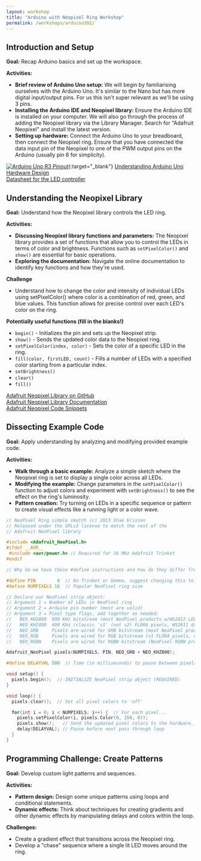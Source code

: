 ```yaml
---
layout: workshop
title: "Arduino with Neopixel Ring Workshop"
permalink: /workshops/arduino102/
---
```


## Introduction and Setup
**Goal:** Recap Arduino basics and set up the workspace.  

**Activities:**
- **Brief review of Arduino Uno setup:** We will begin by familiarising ourselves with the Arduino Uno. It's similar to the Nano but has more digital input/output pins. For us this isn't super relevant as we'll be using 3 pins.
- **Installing the Arduino IDE and Neopixel library:** Ensure the Arduino IDE is installed on your computer. We will also go through the process of adding the Neopixel library via the Library Manager. Search for "Adafruit Neopixel" and install the latest version.
- **Setting up hardware:** Connect the Arduino Uno to your breadboard, then connect the Neopixel ring. Ensure that you have connected the data input pin of the Neopixel to one of the PWM output pins on the Arduino (usually pin 6 for simplicity).

[![Arduino Uno R3 Pinout](https://www.allaboutcircuits.com/uploads/articles/Arduino_UNO_R3_Pinout.jpg)](https://www.allaboutcircuits.com/uploads/articles/Arduino_UNO_R3_Pinout.jpg){:target="_blank"}
[Understanding Arduino Uno Hardware Design](https://www.allaboutcircuits.com/technical-articles/understanding-arduino-uno-hardware-design/)  
[Datasheet for the LED controller](https://cdn-shop.adafruit.com/datasheets/WS2812.pdf/)  

## Understanding the Neopixel Library
**Goal:** Understand how the Neopixel library controls the LED ring.  

**Activities:**
- **Discussing Neopixel library functions and parameters:** The Neopixel library provides a set of functions that allow you to control the LEDs in terms of color and brightness. Functions such as `setPixelColor()` and `show()` are essential for basic operations.
- **Exploring the documentation:** Navigate the online documentation to identify key functions and how they're used.

**Challenge**
- Understand how to change the color and intensity of individual LEDs using setPixelColor() where color is a combination of red, green, and blue values. This function allows for precise control over each LED's color on the ring.

**Potentially useful functions (fill in the blanks!)**
- `begin()` - Initializes the pin and sets up the Neopixel strip.
- `show()` - Sends the updated color data to the Neopixel ring.
- `setPixelColor(index, color)` - Sets the color of a specific LED in the ring.
- `fill(color, firstLED, count)` - Fills a number of LEDs with a specified color starting from a particular index.
- `setBrightness()`
- `clear()`
- `fill()`


[Adafruit Neopixel Library on GitHub](https://github.com/adafruit/Adafruit_NeoPixel)  
[Adafruit Neopixel Library Documentation](https://adafruit.github.io/Adafruit_NeoPixel/html/index.html)  
[Adafruit Neopixel Code Snippets](https://github.com/scottkildall/NeoPixel-Samples)  


## Dissecting Example Code
**Goal:** Apply understanding by analyzing and modifying provided example code.  

**Activities:**
- **Walk through a basic example:** Analyze a simple sketch where the Neopixel ring is set to display a single color across all LEDs.
- **Modifying the example:** Change parameters in the `setPixelColor()` function to adjust colors and experiment with `setBrightness()` to see the effect on the ring's luminosity.
- **Pattern creation:** Try turning on LEDs in a specific sequence or pattern to create visual effects like a running light or a color wave.

```cpp
// NeoPixel Ring simple sketch (c) 2013 Shae Erisson
// Released under the GPLv3 license to match the rest of the
// Adafruit NeoPixel library

#include <Adafruit_NeoPixel.h>
#ifdef __AVR__
 #include <avr/power.h> // Required for 16 MHz Adafruit Trinket
#endif

// Why do we have these #define instructions and how do they differ from regular variables?

#define PIN        6  // On Trinket or Gemma, suggest changing this to 1
#define NUMPIXELS 16  // Popular NeoPixel ring size

// Declare our NeoPixel strip object:
// Argument 1 = Number of LEDs in NeoPixel ring
// Argument 2 = Arduino pin number (most are valid)
// Argument 3 = Pixel type flags, add together as needed:
//   NEO_KHZ800  800 KHz bitstream (most NeoPixel products w/WS2812 LEDs)
//   NEO_KHZ400  400 KHz (classic 'v1' (not v2) FLORA pixels, WS2811 drivers)
//   NEO_GRB     Pixels are wired for GRB bitstream (most NeoPixel products)
//   NEO_RGB     Pixels are wired for RGB bitstream (v1 FLORA pixels, not v2)
//   NEO_RGBW    Pixels are wired for RGBW bitstream (NeoPixel RGBW products)

Adafruit_NeoPixel pixels(NUMPIXELS, PIN, NEO_GRB + NEO_KHZ800);

#define DELAYVAL 500  // Time (in milliseconds) to pause between pixels

void setup() {
  pixels.begin();  // INITIALIZE NeoPixel strip object (REQUIRED)
}

void loop() {
  pixels.clear();  // Set all pixel colors to 'off'

  for(int i = 0; i < NUMPIXELS; i++) {  // For each pixel...
    pixels.setPixelColor(i, pixels.Color(0, 150, 0));
    pixels.show();   // Send the updated pixel colors to the hardware.
    delay(DELAYVAL); // Pause before next pass through loop
  }
}
```

## Programming Challenge: Create Patterns
**Goal:** Develop custom light patterns and sequences.  

**Activities:**
- **Pattern design:** Design some unique patterns using loops and conditional statements.
- **Dynamic effects:** Think about techniques for creating gradients and other dynamic effects by manipulating delays and colors within the loop.

**Challenges:**
- Create a gradient effect that transitions across the Neopixel ring.
- Develop a "chase" sequence where a single lit LED moves around the ring.
